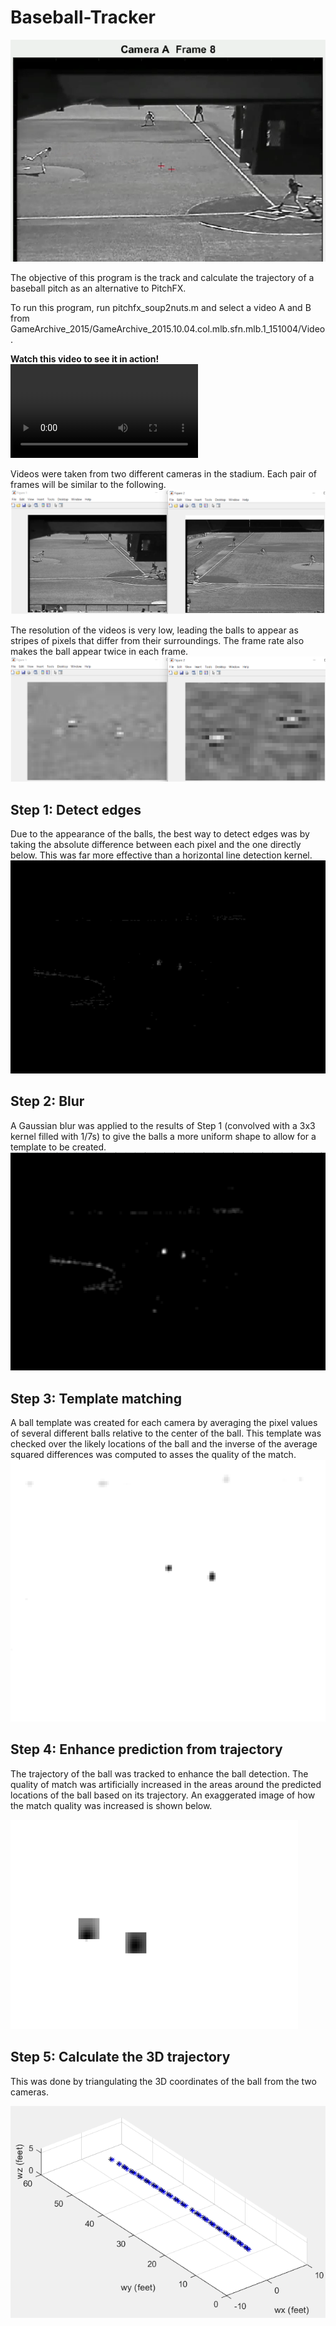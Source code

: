 # Baseball-Tracker

![first_image](first_image.png)

The objective of this program is the track and calculate the trajectory of a baseball pitch as an alternative to PitchFX. 

To run this program, run pitchfx_soup2nuts.m and select a video A and B from GameArchive_2015/GameArchive_2015.10.04.col.mlb.sfn.mlb.1_151004/Video.

**Watch this video to see it in action! ![baseball_tracker](baseball_tracker.mp4)**

Videos were taken from two different cameras in the stadium. Each pair of frames will be similar to the following.
![example_frames](example_frames.png)

The resolution of the videos is very low, leading the balls to appear as stripes of pixels that differ from their surroundings. The frame rate also makes the ball appear twice in each frame.
![ball_close_up](ball_close_up.png)

## Step 1: Detect edges
Due to the appearance of the balls, the best way to detect edges was by taking the absolute difference between each pixel and the one directly below. This was far more effective than a horizontal line detection kernel.
![vertical_difference](vertical_difference.png)

## Step 2: Blur
A Gaussian blur was applied to the results of Step 1 (convolved with a 3x3 kernel filled with 1/7s) to give the balls a more uniform shape to allow for a template to be created.
![blurred](blurred.png)

## Step 3: Template matching
A ball template was created for each camera by averaging the pixel values of several different balls relative to the center of the ball. This template was checked over the likely locations of the ball and the inverse of the average squared differences was computed to asses the quality of the match.
![detections](detections.png)

## Step 4: Enhance prediction from trajectory
The trajectory of the ball was tracked to enhance the ball detection. The quality of match was artificially increased in the areas around the predicted locations of the ball based on its trajectory. An exaggerated image of how the match quality was increased is shown below.

![trajectory](trajectory.png)

## Step 5: Calculate the 3D trajectory
This was done by triangulating the 3D coordinates of the ball from the two cameras.

![trajectory_3D](trajectory_3D.png)
